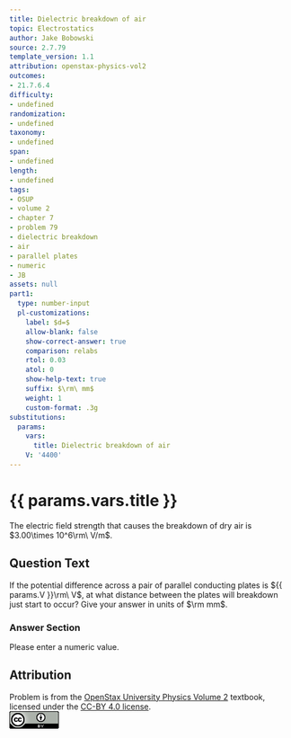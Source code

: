 ```yaml
---
title: Dielectric breakdown of air
topic: Electrostatics
author: Jake Bobowski
source: 2.7.79
template_version: 1.1
attribution: openstax-physics-vol2
outcomes:
- 21.7.6.4
difficulty:
- undefined
randomization:
- undefined
taxonomy:
- undefined
span:
- undefined
length:
- undefined
tags:
- OSUP
- volume 2
- chapter 7
- problem 79
- dielectric breakdown
- air
- parallel plates
- numeric
- JB
assets: null
part1:
  type: number-input
  pl-customizations:
    label: $d=$
    allow-blank: false
    show-correct-answer: true
    comparison: relabs
    rtol: 0.03
    atol: 0
    show-help-text: true
    suffix: $\rm\ mm$
    weight: 1
    custom-format: .3g
substitutions:
  params:
    vars:
      title: Dielectric breakdown of air
    V: '4400'
---
```

# {{ params.vars.title }}
The electric field strength that causes the breakdown of dry air is $3.00\times 10^6\rm\ V/m$.

## Question Text

If the potential difference across a pair of parallel conducting plates is ${{ params.V }}\rm\ V$, at what distance between the plates will breakdown just start to occur?
Give your answer in units of $\rm mm$.

### Answer Section

Please enter a numeric value.

## Attribution

Problem is from the [OpenStax University Physics Volume 2](https://openstax.org/details/books/university-physics-volume-2) textbook, licensed under the [CC-BY 4.0 license](https://creativecommons.org/licenses/by/4.0/).<br>![Image representing the Creative Commons 4.0 BY license.](https://raw.githubusercontent.com/firasm/bits/master/by.png)